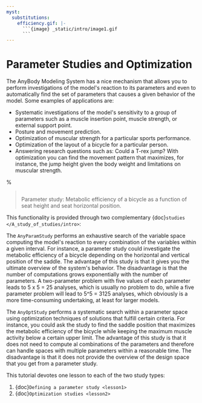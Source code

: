 ```yaml
---
myst:
  substitutions:
    efficiency.gif: |-
      ```{image} _static/intro/image1.gif
      ```
---
```


# Parameter Studies and Optimization

The AnyBody Modeling System has a nice mechanism that allows you to
perform investigations of the model's reaction to its parameters and
even to automatically find the set of parameters that causes a given
behavior of the model. Some examples of applications are:

- Systematic investigations of the model's sensitivity to a group of
  parameters such as a muscle insertion point, muscle strength, or
  external support point.
- Posture and movement prediction.
- Optimization of muscular strength for a particular sports
  performance.
- Optimization of the layout of a bicycle for a particular person.
- Answering research questions such as: Could a T-rex jump? With
  optimization you can find the movement pattern that maximizes, for
  instance, the jump height given the body weight and limitations on
  muscular strength.

%

> ```{image} _static/intro/image1.gif
> ```
>
> Parameter study: Metabolic efficiency of a bicycle as a function of
> seat height and seat horizontal position.

This functionality is provided through two complementary
{doc}`studies </A_study_of_studies/intro>`:

The `AnyParamStudy` performs an exhaustive search of the variable
space computing the model's reaction to every combination of the
variables within a given interval. For instance, a parameter study could
investigate the metabolic efficiency of a bicycle depending on the
horizontal and vertical position of the saddle. The advantage of this
study is that it gives you the ultimate overview of the system's
behavior. The disadvantage is that the number of computations grows
exponentially with the number of parameters. A two-parameter problem
with five values of each parameter leads to 5 x 5 = 25 analyses, which
is usually no problem to do, while a five parameter problem will lead to
5^5 = 3125 analyses, which obviously is a more time-consuming
undertaking, at least for larger models.

The `AnyOptStudy` performs a systematic search within a parameter
space using optimization techniques of solutions that fulfill certain
criteria. For instance, you could ask the study to find the saddle
position that maximizes the metabolic efficiency of the bicycle while
keeping the maximum muscle activity below a certain upper limit. The
advantage of this study is that it does not need to compute al
combinations of the parameters and therefore can handle spaces with
multiple parameters within a reasonable time. The disadvantage is that
it does not provide the overview of the design space that you get from a
parameter study.

This tutorial devotes one lesson to each of the two study types:

1. {doc}`Defining a parameter study <lesson1>`
2. {doc}`Optimization studies <lesson2>`

